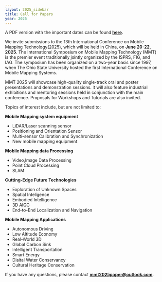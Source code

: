 ```yaml
---
layout: 2025_sidebar
title: Call for Papers
year: 2025
---
```

<!-- A PDF version with the important dates can be found <a href="{{site.url}}/files/2025/mmt/MMT_Call For Papers Poster.pdf" target="_blank">**here**</a>. -->

A PDF version with the important dates can be found <a href="{{site.url}}/files/2025/mmt/MMT2025_Call_For_Papers.pdf" target="_blank">**here**</a>.


We invite submissions to the 13th International Conference on Mobile Mapping Technology(2025), which will be held in China, on **June 20-22, 2025**. The International Symposium on Mobile Mapping Technology (MMT) is the premier event traditionally jointly organized by the ISPRS, FIG, and IAG. The symposium has been organized on a two-year basis since 1997, when The Ohio State University hosted the first International Conference on Mobile Mapping Systems. 

<!-- <div style="border: 2px solid #467CFD; padding: 15px">
<i> There will <b>not</b> be a rebuttal for submitted papers at MMT'25. The decisions will be made directly based on the initial submission and reviews.
</i>
</div> -->
<!-- <br> -->

MMT 2025 will showcase high-quality single-track oral and poster presentations and demonstration sessions. It will also feature industrial exhibitions and mentoring sessions held in conjunction with the main conference. Proposals for Workshops and Tutorials are also invited. 

Topics of interest include, but are not limited to:


**Mobile Mapping system equipment**
- LiDAR/Laser scanning sensor
- Positioning and Orientation Sensor
- Multi-sensor Calibration and Synchronization
- New mobile mapping equipment

**Mobile Mapping data Processing**
- Video,lmage Data Processing
- Point Cloud Processing
- SLAM

**Cutting-Edge Future Technologies**
- Exploration of Unknown Spaces
- Spatial Inteligence
- Embodied Intelligence
- 3D AIGC
- End-to-End Localization and Navigation

**Mobile Mapping Applications**
- Autonomous Driving
- Low Altitude Economy
- Real-World 3D
- Global Carbon Sink
- Intelligent Transportation
- Smart Energy
- Diaital Water Conservancy
- Cultural Heritage Conservation

If you have any questions, please contact <strong><a href="mmt2025paper@outlook.com">mmt2025paper@outlook.com</a></strong>.